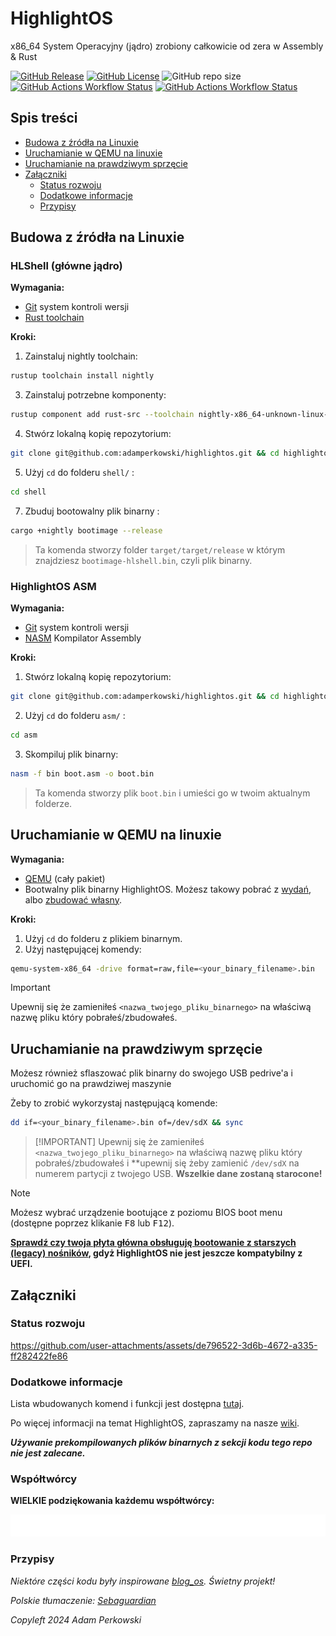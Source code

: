 # HighlightOS

<!-- logo zamiast nazwy -->

x86_64 System Operacyjny (jądro) zrobiony całkowicie od zera w Assembly & Rust

[![GitHub Release](https://img.shields.io/github/v/release/adamperkowski/highlightos?label=Latest%20Released%20Version&color=%23ffcc4d&labelColor=%23000000)](https://github.com/adamperkowski/highlightos/releases)
[![GitHub License](https://img.shields.io/github/license/adamperkowski/highlightos?label=License&color=%23ffcc4d&labelColor=%23000000)](https://github.com/adamperkowski/highlightos/blob/main/LICENSE) ![GitHub repo size](https://img.shields.io/github/repo-size/adamperkowski/highlightos?label=Repo%20Size&color=%23ffcc4d&labelColor=%23000000)
[![GitHub Actions Workflow Status](https://img.shields.io/github/actions/workflow/status/adamperkowski/highlightos/asm.yml?branch=main&label=ASM%20Build&color=%23ffcc4d&labelColor=%23000000)](https://github.com/adamperkowski/highlightos/actions) [![GitHub Actions Workflow Status](https://img.shields.io/github/actions/workflow/status/adamperkowski/highlightos/rust.yml?branch=main&label=HLShell%20Build&color=%23ffcc4d&labelColor=%23000000)](https://github.com/adamperkowski/highlightos/actions)

## Spis treści
- [Budowa z źródła na Linuxie](#budowa-z-źródła-na-Linuxie)
- [Uruchamianie w QEMU na linuxie](#uruchamianie-w-qemu-na-linuxie)
- [Uruchamianie na prawdziwym sprzęcie](#uruchamianie-na-prawdziwym-sprzęcie)
- [Załączniki](#załączniki)
  - [Status rozwoju](#status-rozwoju)
  - [Dodatkowe informacje](#dodatkowe-informacje)
  - [Przypisy](#przypisy)

<!-- pokaz -->
<!-- funkcję -->
<!-- Lista wszystkich komend i funkcji będą dostępne wkrótce. -->

<!-- instalacja & dokumenty -->
## Budowa z źródła na Linuxie
### HLShell (główne jądro)
**Wymagania:**
 - [Git](https://git-scm.com) system kontroli wersji <!-- nwm czy o to chodziło o co chodziło. "version control system"-->
 - [Rust toolchain](https://www.rust-lang.org/tools/install)

**Kroki:**
 1. Zainstaluj nightly toolchain:
```bash
rustup toolchain install nightly
```
 3. Zainstaluj potrzebne komponenty:
```bash
rustup component add rust-src --toolchain nightly-x86_64-unknown-linux-gnu && rustup component add llvm-tools-preview --toolchain nightly-x86_64-unknown-linux-gnu && cargo install bootimage
```
 4. Stwórz lokalną kopię repozytorium:
```bash
git clone git@github.com:adamperkowski/highlightos.git && cd highlightos
```
 5. Użyj `cd` do folderu `shell/` :
```bash
cd shell
```
 7. Zbuduj bootowalny plik binarny :
```bash
cargo +nightly bootimage --release
```
> Ta komenda stworzy folder `target/target/release` w którym znajdziesz `bootimage-hlshell.bin`, czyli plik binarny.

### HighlightOS ASM
**Wymagania:**
 - [Git](https://git-scm.com) system kontroli wersji
 - [NASM](https://nasm.us) Kompilator Assembly

**Kroki:**
 1. Stwórz lokalną kopię repozytorium:
```bash
git clone git@github.com:adamperkowski/highlightos.git && cd highlightos
```
 2. Użyj `cd` do folderu `asm/` :
```bash
cd asm
```
 3. Skompiluj plik binarny:
```bash
nasm -f bin boot.asm -o boot.bin
```
> Ta komenda stworzy plik `boot.bin` i umieści go w twoim aktualnym folderze.

## Uruchamianie w QEMU na linuxie

**Wymagania:**
 - [QEMU](https://www.qemu.org/download/#linux) (cały pakiet)
 - Bootwalny plik binarny HighlightOS. Możesz takowy pobrać z [wydań](https://github.com/adamperkowski/highlightos/releases), albo [zbudować własny](#Budowa-z-źródła-na-Linuxie).

**Kroki:**
 1. Użyj `cd` do folderu z plikiem binarnym.
 2. Użyj następującej komendy:
```bash
qemu-system-x86_64 -drive format=raw,file=<your_binary_filename>.bin
```
> [!IMPORTANT]
> Upewnij się że zamieniłeś `<nazwa_twojego_pliku_binarnego>` na właściwą nazwę pliku który pobrałeś/zbudowałeś.

## Uruchamianie na prawdziwym sprzęcie
Możesz również sflaszować plik binarny do swojego USB pedrive'a i uruchomić go na prawdziwej maszynie

Żeby to zrobić wykorzystaj następującą komende:
```bash
dd if=<your_binary_filename>.bin of=/dev/sdX && sync
```

> [!IMPORTANT] <!--**upewnij się...** tak powinno być? -->
> Upewnij się że zamieniłeś `<nazwa_twojego_pliku_binarnego>` na właściwą nazwę pliku który pobrałeś/zbudowałeś i **upewnij się żeby zamienić `/dev/sdX` na numerem partycji z twojego USB. **Wszelkie dane zostaną starocone!**

> [!NOTE]
>Możesz wybrać urządzenie bootujące z poziomu BIOS boot menu (dostępne poprzez klikanie <kbd>F8</kbd> lub <kbd>F12</kbd>).
>
>**<ins>Sprawdź czy twoja płyta główna obsługuję bootowanie z starszych (legacy) nośników</ins>, gdyż HighlightOS nie jest jeszcze kompatybilny z UEFI.**

<!-- contributing -->
## Załączniki

### Status rozwoju
https://github.com/user-attachments/assets/de796522-3d6b-4672-a335-ff282422fe86

### Dodatkowe informacje
Lista wbudowanych komend i funkcji jest dostępna [tutaj](https://github.com/adamperkowski/highlightos/wiki/Commands#built-in-commands).

Po więcej informacji na temat HighlightOS, zapraszamy na nasze [wiki](https://github.com/adamperkowski/highlightos/wiki/).

**_Używanie prekompilowanych plików binarnych z sekcji kodu tego repo nie jest zalecane._**

### Współtwórcy
**WIELKIE podziękowania każdemu współtwórcy:**

<a href="https://github.com/adamperkowski/highlightos/graphs/contributors">
  <img src="https://raw.githubusercontent.com/adamperkowski/highlightos/gh-pages/CONTRIBUTORS.svg"/>
</a>

### Przypisy
*Niektóre części kodu były inspirowane [blog_os](https://github.com/phil-opp/blog_os). Świetny projekt!*

*Polskie tłumaczenie: [Sebaguardian](https://github.com/Sebaguardian)*

*Copyleft 2024 Adam Perkowski*
